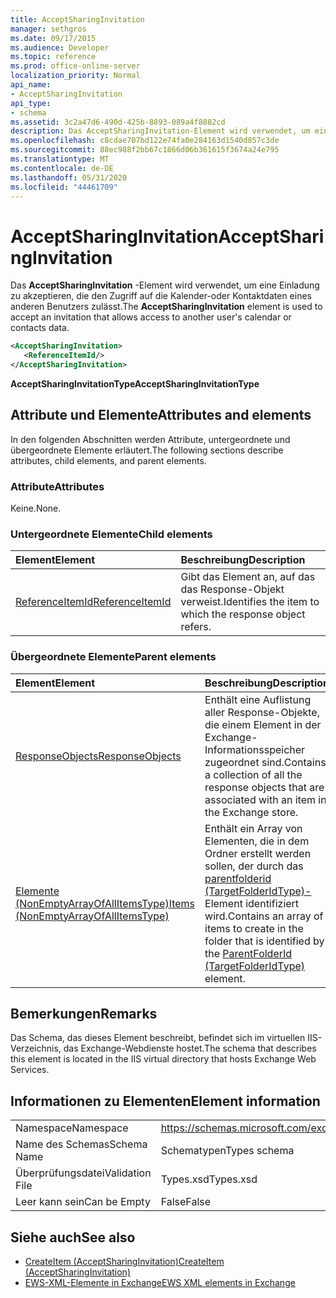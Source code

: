 ```yaml
---
title: AcceptSharingInvitation
manager: sethgros
ms.date: 09/17/2015
ms.audience: Developer
ms.topic: reference
ms.prod: office-online-server
localization_priority: Normal
api_name:
- AcceptSharingInvitation
api_type:
- schema
ms.assetid: 3c2a47d6-490d-425b-8893-089a4f8882cd
description: Das AcceptSharingInvitation-Element wird verwendet, um eine Einladung zu akzeptieren, die den Zugriff auf die Kalender-oder Kontaktdaten eines anderen Benutzers zulässt.
ms.openlocfilehash: c8cdae707bd122e74fa0e284163d1540d857c3de
ms.sourcegitcommit: 88ec988f2bb67c1866d06b361615f3674a24e795
ms.translationtype: MT
ms.contentlocale: de-DE
ms.lasthandoff: 05/31/2020
ms.locfileid: "44461709"
---
```

# <a name="acceptsharinginvitation"></a><span data-ttu-id="594ea-103">AcceptSharingInvitation</span><span class="sxs-lookup"><span data-stu-id="594ea-103">AcceptSharingInvitation</span></span>

<span data-ttu-id="594ea-104">Das **AcceptSharingInvitation** -Element wird verwendet, um eine Einladung zu akzeptieren, die den Zugriff auf die Kalender-oder Kontaktdaten eines anderen Benutzers zulässt.</span><span class="sxs-lookup"><span data-stu-id="594ea-104">The **AcceptSharingInvitation** element is used to accept an invitation that allows access to another user's calendar or contacts data.</span></span> 
  
```xml
<AcceptSharingInvitation>
   <ReferenceItemId/>
</AcceptSharingInvitation>
```

 <span data-ttu-id="594ea-105">**AcceptSharingInvitationType**</span><span class="sxs-lookup"><span data-stu-id="594ea-105">**AcceptSharingInvitationType**</span></span>
## <a name="attributes-and-elements"></a><span data-ttu-id="594ea-106">Attribute und Elemente</span><span class="sxs-lookup"><span data-stu-id="594ea-106">Attributes and elements</span></span>

<span data-ttu-id="594ea-107">In den folgenden Abschnitten werden Attribute, untergeordnete und übergeordnete Elemente erläutert.</span><span class="sxs-lookup"><span data-stu-id="594ea-107">The following sections describe attributes, child elements, and parent elements.</span></span>
  
### <a name="attributes"></a><span data-ttu-id="594ea-108">Attribute</span><span class="sxs-lookup"><span data-stu-id="594ea-108">Attributes</span></span>

<span data-ttu-id="594ea-109">Keine.</span><span class="sxs-lookup"><span data-stu-id="594ea-109">None.</span></span>
  
### <a name="child-elements"></a><span data-ttu-id="594ea-110">Untergeordnete Elemente</span><span class="sxs-lookup"><span data-stu-id="594ea-110">Child elements</span></span>

|<span data-ttu-id="594ea-111">**Element**</span><span class="sxs-lookup"><span data-stu-id="594ea-111">**Element**</span></span>|<span data-ttu-id="594ea-112">**Beschreibung**</span><span class="sxs-lookup"><span data-stu-id="594ea-112">**Description**</span></span>|
|:-----|:-----|
|[<span data-ttu-id="594ea-113">ReferenceItemId</span><span class="sxs-lookup"><span data-stu-id="594ea-113">ReferenceItemId</span></span>](referenceitemid.md) <br/> |<span data-ttu-id="594ea-114">Gibt das Element an, auf das das Response-Objekt verweist.</span><span class="sxs-lookup"><span data-stu-id="594ea-114">Identifies the item to which the response object refers.</span></span>  <br/> |
   
### <a name="parent-elements"></a><span data-ttu-id="594ea-115">Übergeordnete Elemente</span><span class="sxs-lookup"><span data-stu-id="594ea-115">Parent elements</span></span>

|<span data-ttu-id="594ea-116">**Element**</span><span class="sxs-lookup"><span data-stu-id="594ea-116">**Element**</span></span>|<span data-ttu-id="594ea-117">**Beschreibung**</span><span class="sxs-lookup"><span data-stu-id="594ea-117">**Description**</span></span>|
|:-----|:-----|
|[<span data-ttu-id="594ea-118">ResponseObjects</span><span class="sxs-lookup"><span data-stu-id="594ea-118">ResponseObjects</span></span>](responseobjects.md) <br/> |<span data-ttu-id="594ea-119">Enthält eine Auflistung aller Response-Objekte, die einem Element in der Exchange-Informationsspeicher zugeordnet sind.</span><span class="sxs-lookup"><span data-stu-id="594ea-119">Contains a collection of all the response objects that are associated with an item in the Exchange store.</span></span>  <br/> |
|[<span data-ttu-id="594ea-120">Elemente (NonEmptyArrayOfAllItemsType)</span><span class="sxs-lookup"><span data-stu-id="594ea-120">Items (NonEmptyArrayOfAllItemsType)</span></span>](items-nonemptyarrayofallitemstype.md) <br/> |<span data-ttu-id="594ea-121">Enthält ein Array von Elementen, die in dem Ordner erstellt werden sollen, der durch das [parentfolderid (TargetFolderIdType)-](parentfolderid-targetfolderidtype.md) Element identifiziert wird.</span><span class="sxs-lookup"><span data-stu-id="594ea-121">Contains an array of items to create in the folder that is identified by the [ParentFolderId (TargetFolderIdType)](parentfolderid-targetfolderidtype.md) element.</span></span>  <br/> |
   
## <a name="remarks"></a><span data-ttu-id="594ea-122">Bemerkungen</span><span class="sxs-lookup"><span data-stu-id="594ea-122">Remarks</span></span>

<span data-ttu-id="594ea-123">Das Schema, das dieses Element beschreibt, befindet sich im virtuellen IIS-Verzeichnis, das Exchange-Webdienste hostet.</span><span class="sxs-lookup"><span data-stu-id="594ea-123">The schema that describes this element is located in the IIS virtual directory that hosts Exchange Web Services.</span></span>
  
## <a name="element-information"></a><span data-ttu-id="594ea-124">Informationen zu Elementen</span><span class="sxs-lookup"><span data-stu-id="594ea-124">Element information</span></span>

|||
|:-----|:-----|
|<span data-ttu-id="594ea-125">Namespace</span><span class="sxs-lookup"><span data-stu-id="594ea-125">Namespace</span></span>  <br/> |https://schemas.microsoft.com/exchange/services/2006/types  <br/> |
|<span data-ttu-id="594ea-126">Name des Schemas</span><span class="sxs-lookup"><span data-stu-id="594ea-126">Schema Name</span></span>  <br/> |<span data-ttu-id="594ea-127">Schematypen</span><span class="sxs-lookup"><span data-stu-id="594ea-127">Types schema</span></span>  <br/> |
|<span data-ttu-id="594ea-128">Überprüfungsdatei</span><span class="sxs-lookup"><span data-stu-id="594ea-128">Validation File</span></span>  <br/> |<span data-ttu-id="594ea-129">Types.xsd</span><span class="sxs-lookup"><span data-stu-id="594ea-129">Types.xsd</span></span>  <br/> |
|<span data-ttu-id="594ea-130">Leer kann sein</span><span class="sxs-lookup"><span data-stu-id="594ea-130">Can be Empty</span></span>  <br/> |<span data-ttu-id="594ea-131">False</span><span class="sxs-lookup"><span data-stu-id="594ea-131">False</span></span>  <br/> |
   
## <a name="see-also"></a><span data-ttu-id="594ea-132">Siehe auch</span><span class="sxs-lookup"><span data-stu-id="594ea-132">See also</span></span>

- [<span data-ttu-id="594ea-133">CreateItem (AcceptSharingInvitation)</span><span class="sxs-lookup"><span data-stu-id="594ea-133">CreateItem (AcceptSharingInvitation)</span></span>](createitem-acceptsharinginvitation.md)
- [<span data-ttu-id="594ea-134">EWS-XML-Elemente in Exchange</span><span class="sxs-lookup"><span data-stu-id="594ea-134">EWS XML elements in Exchange</span></span>](ews-xml-elements-in-exchange.md)

